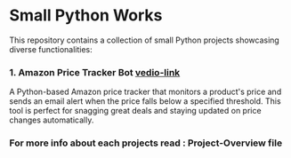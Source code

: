 # Small Python Works

This repository contains a collection of small Python projects showcasing diverse functionalities:

### 1. Amazon Price Tracker Bot [vedio-link]()
A Python-based Amazon price tracker that monitors a product's price and sends an email alert when the price falls below a specified threshold. This tool is perfect for snagging great deals and staying updated on price changes automatically.

### For more info about each projects read : Project-Overview file 
